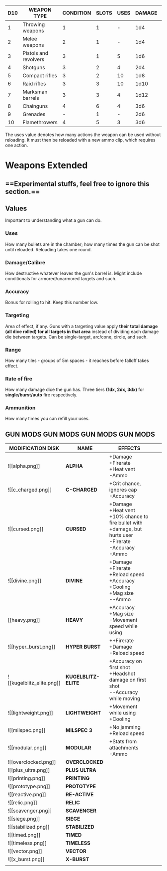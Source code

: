 




| **D10** | **WEAPON TYPE**       | **CONDITION** | **SLOTS** | **USES** | **DAMAGE** | **COST** |
| ------- | --------------------- | ------------- | --------- | -------- | ---------- | -------- |
| 1       | Throwing weapons      | 1             | 1         | -        | 1d4        | 20       |
| 2       | Melee weapons         | 2             | 1         | -        | 1d4        | 40       |
| 3       | Pistols and revolvers | 3             | 1         | 5        | 1d6        | 125      |
| 4       | Shotguns              | 3             | 2         | 4        | 2d4        | 250      |
| 5       | Compact rifles        | 3             | 2         | 10       | 1d8        | 300      |
| 6       | Raid rifles           | 3             | 3         | 10       | 1d10       | 400      |
| 7       | Marksman barrels      | 3             | 3         | 4        | 1d12       | 500      |
| 8       | Chainguns             | 4             | 6         | 4        | 3d6        | 800      |
| 9       | Grenades              | -             | 1         | -        | 2d6        | 50       |
| 10      | Flamethrowers         | 4             | 5         | 3        | 3d6        | 700      |
The uses value denotes how many actions the weapon can be used without reloading. It must then be reloaded with a new ammo clip, which requires one action.








# Weapons Extended
## ==Experimental stuffs, feel free to ignore this section.==

## Values
Important to understanding what a gun can do.

### Uses
How many bullets are in the chamber; how many times the gun can be shot until reloaded. Reloading takes one round.

### Damage/Calibre
How destructive whatever leaves the gun's barrel is. Might include conditionals for armored/unarmored targets and such.

### Accuracy
Bonus for rolling to hit. Keep this number low.

### Targeting
Area of effect, if any. Guns with a targeting value apply **their total damage (all dice rolled) for all targets in that area** instead of dividing each damage die between targets. Can be single-target, arc/cone, circle, and such.

### Range
How many tiles - groups of 5m spaces - it reaches before falloff takes effect.

### Rate of fire
How many damage dice the gun has. Three tiers **(1dx, 2dx, 3dx)** for **single/burst/auto** fire respectively.

### Ammunition
How many times you can refill your uses.
## GUN MODS GUN MODS GUN MODS GUN MODS

| MODIFICATION DISK         | NAME                 | EFFECTS                                                                                                             |     |     |
| ------------------------- | -------------------- | ------------------------------------------------------------------------------------------------------------------- | --- | --- |
| ![[alpha.png]]            | **ALPHA**            | +Damage<br>+Firerate<br>+Heat vent<br>-Ammo                                                                         |     |     |
| ![[c_charged.png]]        | **C-CHARGED**        | +Crit chance, ignores cap<br>-Accuracy                                                                              |     |     |
| ![[cursed.png]]           | **CURSED**           | +Damage<br>+Heat vent<br>+10% chance to fire bullet with +damage, but hurts user<br>-Firerate<br>-Accuracy<br>-Ammo |     |     |
| ![[divine.png]]           | **DIVINE**           | +Damage<br>+Firerate<br>+Reload speed<br>+Accuracy<br>+Cooling<br>+Mag size<br>--Ammo                               |     |     |
| [[heavy.png]]             | **HEAVY**            | +Accuracy<br>+Mag size<br>-Movement speed while using                                                               |     |     |
| ![[hyper_burst.png]]      | **HYPER BURST**      | ++Firerate<br>+Damage<br>-Reload speed                                                                              |     |     |
| ![[kugelblitz_elite.png]] | **KUGELBLITZ-ELITE** | +Accuracy on first shot<br>+Headshot damage on first shot<br>--Accuracy while moving                                |     |     |
| ![[lightweight.png]]      | **LIGHTWEIGHT**      | +Movement while using<br>+Cooling                                                                                   |     |     |
| ![[milspec.png]]          | **MILSPEC 3**        | +No jamming<br>+Reload speed                                                                                        |     |     |
| ![[modular.png]]          | **MODULAR**          | +Stats from attachments<br>-Ammo                                                                                    |     |     |
| ![[overclocked.png]]      | **OVERCLOCKED**      |                                                                                                                     |     |     |
| ![[plus_ultra.png]]       | **PLUS ULTRA**       |                                                                                                                     |     |     |
| ![[printing.png]]         | **PRINTING**         |                                                                                                                     |     |     |
| ![[prototype.png]]        | **PROTOTYPE**        |                                                                                                                     |     |     |
| ![[reactive.png]]         | **RE-ACTIVE**        |                                                                                                                     |     |     |
| ![[relic.png]]            | **RELIC**            |                                                                                                                     |     |     |
| ![[scavenger.png]]        | **SCAVENGER**        |                                                                                                                     |     |     |
| ![[siege.png]]            | **SIEGE**            |                                                                                                                     |     |     |
| ![[stabilized.png]]       | **STABILIZED**       |                                                                                                                     |     |     |
| ![[timed.png]]            | **TIMED**            |                                                                                                                     |     |     |
| ![[timeless.png]]         | **TIMELESS**         |                                                                                                                     |     |     |
| ![[vector.png]]           | **VECTOR**           |                                                                                                                     |     |     |
| ![[x_burst.png]]          | **X-BURST**          |                                                                                                                     |     |     |
|                           |                      |                                                                                                                     |     |     |

